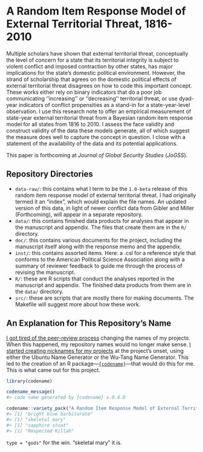 
# A Random Item Response Model of External Territorial Threat, 1816-2010

Multiple scholars have shown that external territorial threat,
conceptually the level of concern for a state that its territorial
integrity is subject to violent conflict and imposed contraction by
other states, has major implications for the state’s domestic political
environment. However, the strand of scholarship that agrees on the
domestic political effects of external territorial threat disagrees on
how to code this important concept. These works either rely on binary
indicators that do a poor job communicating ‘’increasing’’ or
‘’decreasing’’ territorial threat, or use dyad-year indicators of
conflict propensities as a stand-in for a state-year-level observation.
I use this research note to offer an empirical measurement of state-year
external territorial threat from a Bayesian random item response model
for all states from 1816 to 2010. I assess the face validity and
construct validity of the data these models generate, all of which
suggest the measure does well to capture the concept in question. I
close with a statement of the availability of the data and its potential
applications.

This paper is forthcoming at *Journal of Global Security Studies*
(*JoGSS*).

## Repository Directories

-   `data-raw/`: this contains what I term to be the `1.0-beta` release
    of this random item response model of external territorial threat. I
    had originally termed it an “index”, which would explain the file
    names. An updated version of this data, in light of newer conflict
    data from Gibler and Miller (Forthcoming), will appear in a separate
    repository.
-   `data/`: this contains finished data products for analyses that
    appear in the manuscript and appendix. The files that create them
    are in the `R/` directory.
-   `doc/`: this contains various documents for the project, including
    the manuscript itself along with the response memo and the appendix.
-   `inst/`: this contains assorted items. Here: a .csl for a reference
    style that conforms to the American Political Science Association
    along with a summary of reviewer feedback to guide me through the
    process of revising the manuscript.
-   `R/`: these are R scripts that conduct the analyses reported in the
    manuscript and appendix. The finished data products from them are in
    the `data/` directory.
-   `src/`: these are scripts that are mostly there for making
    documents. The Makefile will suggest more about how these work.

## An Explanation for This Repository’s Name

[I got tired of the peer-review
process](https://twitter.com/stevenvmiller/status/1229788167223398400)
changing the names of my projects. When this happened, my repository
names would no longer make sense. [I started creating nicknames for my
projects](https://twitter.com/stevenvmiller/status/1229788168049676294)
at the project’s onset, using either the Ubuntu Name Generator or the
Wu-Tang Name Generator. This led to the creation of an R
package—[`{codename}`](https://github.com/svmiller/codename)—that would
do this for me. This is what came out for this project.

``` r
library(codename)

codename_message()
#> code name generated by {codename} v.0.4.0

codename::variety_pack("A Random Item Response Model of External Territorial Threat, 1816-2010")
#> [1] "bright blue barbiturate"
#> [1] "skeletal mary"
#> [1] "sapphire stoat"
#> [1] "Respected Killah"
```

`type = "gods"` for the win. “skeletal mary” it is.
